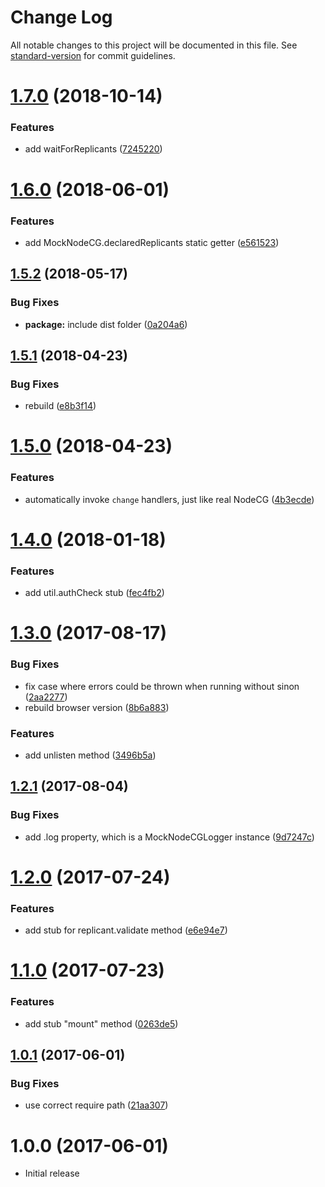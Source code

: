 # Change Log

All notable changes to this project will be documented in this file. See [standard-version](https://github.com/conventional-changelog/standard-version) for commit guidelines.

<a name="1.7.0"></a>
# [1.7.0](https://github.com/nodecg/mock-nodecg/compare/v1.6.0...v1.7.0) (2018-10-14)


### Features

* add waitForReplicants ([7245220](https://github.com/nodecg/mock-nodecg/commit/7245220))



<a name="1.6.0"></a>
# [1.6.0](https://github.com/nodecg/mock-nodecg/compare/v1.5.2...v1.6.0) (2018-06-01)


### Features

* add MockNodeCG.declaredReplicants static getter ([e561523](https://github.com/nodecg/mock-nodecg/commit/e561523))



<a name="1.5.2"></a>
## [1.5.2](https://github.com/nodecg/mock-nodecg/compare/v1.5.1...v1.5.2) (2018-05-17)


### Bug Fixes

* **package:** include dist folder ([0a204a6](https://github.com/nodecg/mock-nodecg/commit/0a204a6))



<a name="1.5.1"></a>
## [1.5.1](https://github.com/nodecg/mock-nodecg/compare/v1.5.0...v1.5.1) (2018-04-23)


### Bug Fixes

* rebuild ([e8b3f14](https://github.com/nodecg/mock-nodecg/commit/e8b3f14))



<a name="1.5.0"></a>
# [1.5.0](https://github.com/nodecg/mock-nodecg/compare/v1.4.0...v1.5.0) (2018-04-23)


### Features

* automatically invoke `change` handlers, just like real NodeCG ([4b3ecde](https://github.com/nodecg/mock-nodecg/commit/4b3ecde))



<a name="1.4.0"></a>
# [1.4.0](https://github.com/nodecg/mock-nodecg/compare/v1.3.0...v1.4.0) (2018-01-18)


### Features

* add util.authCheck stub ([fec4fb2](https://github.com/nodecg/mock-nodecg/commit/fec4fb2))



<a name="1.3.0"></a>
# [1.3.0](https://github.com/nodecg/mock-nodecg/compare/v1.2.1...v1.3.0) (2017-08-17)


### Bug Fixes

* fix case where errors could be thrown when running without sinon ([2aa2277](https://github.com/nodecg/mock-nodecg/commit/2aa2277))
* rebuild browser version ([8b6a883](https://github.com/nodecg/mock-nodecg/commit/8b6a883))


### Features

* add unlisten method ([3496b5a](https://github.com/nodecg/mock-nodecg/commit/3496b5a))



<a name="1.2.1"></a>
## [1.2.1](https://github.com/nodecg/mock-nodecg/compare/v1.2.0...v1.2.1) (2017-08-04)


### Bug Fixes

* add .log property, which is a MockNodeCGLogger instance ([9d7247c](https://github.com/nodecg/mock-nodecg/commit/9d7247c))



<a name="1.2.0"></a>
# [1.2.0](https://github.com/nodecg/mock-nodecg/compare/v1.1.0...v1.2.0) (2017-07-24)


### Features

* add stub for replicant.validate method ([e6e94e7](https://github.com/nodecg/mock-nodecg/commit/e6e94e7))



<a name="1.1.0"></a>
# [1.1.0](https://github.com/nodecg/mock-nodecg/compare/v1.0.1...v1.1.0) (2017-07-23)


### Features

* add stub "mount" method ([0263de5](https://github.com/nodecg/mock-nodecg/commit/0263de5))



<a name="1.0.1"></a>
## [1.0.1](https://github.com/nodecg/mock-nodecg/compare/v1.0.0...v1.0.1) (2017-06-01)


### Bug Fixes

* use correct require path ([21aa307](https://github.com/nodecg/mock-nodecg/commit/21aa307))



<a name="1.0.0"></a>
# 1.0.0 (2017-06-01)

- Initial release
